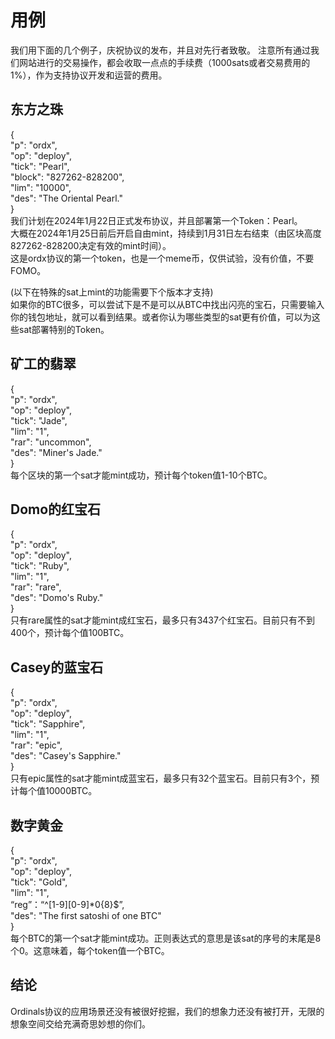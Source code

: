 用例
====


我们用下面的几个例子，庆祝协议的发布，并且对先行者致敬。
注意所有通过我们网站进行的交易操作，都会收取一点点的手续费（1000sats或者交易费用的1%），作为支持协议开发和运营的费用。  


东方之珠
----
{   
  "p": "ordx",  
  "op": "deploy",  
  "tick": "Pearl",  
  "block": "827262-828200",  
  "lim": "10000",  
  "des": "The Oriental Pearl."    
}   
我们计划在2024年1月22日正式发布协议，并且部署第一个Token：Pearl。  
大概在2024年1月25日前后开启自由mint，持续到1月31日左右结束（由区块高度827262-828200决定有效的mint时间）。  
这是ordx协议的第一个token，也是一个meme币，仅供试验，没有价值，不要FOMO。  
   


(以下在特殊的sat上mint的功能需要下个版本才支持)   
如果你的BTC很多，可以尝试下是不是可以从BTC中找出闪亮的宝石，只需要输入你的钱包地址，就可以看到结果。或者你认为哪些类型的sat更有价值，可以为这些sat部署特别的Token。  

矿工的翡翠
----
{  
  "p": "ordx",  
  "op": "deploy",  
  "tick": "Jade",  
  "lim": "1",  
  "rar": "uncommon",  
  "des": "Miner's Jade."  
}  
每个区块的第一个sat才能mint成功，预计每个token值1-10个BTC。


Domo的红宝石
----
{  
  "p": "ordx",  
  "op": "deploy",  
  "tick": "Ruby",  
  "lim": "1",  
  "rar": "rare",  
  "des": "Domo's Ruby."  
}  
只有rare属性的sat才能mint成红宝石，最多只有3437个红宝石。目前只有不到400个，预计每个值100BTC。


Casey的蓝宝石
----
{   
  "p": "ordx",  
  "op": "deploy",  
  "tick": "Sapphire",  
  "lim": "1",  
  "rar": "epic",  
  "des": "Casey's Sapphire."  
}  
只有epic属性的sat才能mint成蓝宝石，最多只有32个蓝宝石。目前只有3个，预计每个值10000BTC。


数字黄金
----
{  
  "p": "ordx",  
  "op": "deploy",  
  "tick": "Gold",  
  "lim": "1",  
  “reg”：“^[1-9][0-9]*0{8}$”,  
  "des": "The first satoshi of one BTC"  
}  
每个BTC的第一个sat才能mint成功。正则表达式的意思是该sat的序号的末尾是8个0。这意味着，每个token值一个BTC。


结论
----
Ordinals协议的应用场景还没有被很好挖掘，我们的想象力还没有被打开，无限的想象空间交给充满奇思妙想的你们。
